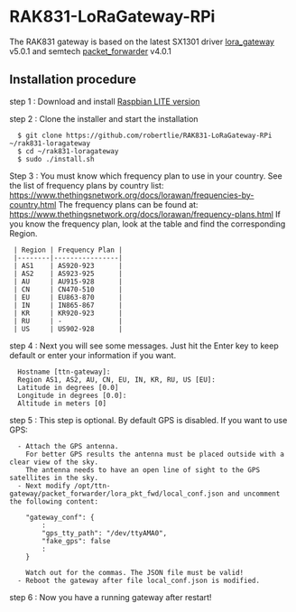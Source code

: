 # RAK831-LoRaGateway-RPi
The RAK831 gateway is based on the latest SX1301 driver [lora_gateway](https://github.com/Lora-net/lora_gateway) v5.0.1 and semtech [packet_forwarder](https://github.com/Lora-net/packet_forwarder) v4.0.1  


##	Installation procedure

step 1 : Download and install [Raspbian LITE version](https://www.raspberrypi.org/downloads/raspbian/)

step 2 : Clone the installer and start the installation

      $ git clone https://github.com/robertlie/RAK831-LoRaGateway-RPi ~/rak831-loragateway
      $ cd ~/rak831-loragateway
      $ sudo ./install.sh

Step 3 : You must know which frequency plan to use in your country.
     See the list of frequency plans by country list:
     https://www.thethingsnetwork.org/docs/lorawan/frequencies-by-country.html
     The frequency plans can be found at: 
     https://www.thethingsnetwork.org/docs/lorawan/frequency-plans.html
     If you know the frequency plan, look at the table and find the corresponding Region.

     | Region | Frequency Plan |
     |--------|----------------|
     | AS1    | AS920-923      |
     | AS2    | AS923-925      |
     | AU     | AU915-928      |
     | CN     | CN470-510      |
     | EU     | EU863-870      |
     | IN     | IN865-867      |
     | KR     | KR920-923      |
     | RU     | -              |
     | US     | US902-928      |

step 4 : Next you will see some messages. Just hit the Enter key to keep default or enter your information if you want.

      Hostname [ttn-gateway]:
      Region AS1, AS2, AU, CN, EU, IN, KR, RU, US [EU]:
      Latitude in degrees [0.0]
      Longitude in degrees [0.0]:
      Altitude in meters [0]

step 5 : This step is optional. By default GPS is disabled. If you want to use GPS:

      - Attach the GPS antenna.
        For better GPS results the antenna must be placed outside with a clear view of the sky.
        The antenna needs to have an open line of sight to the GPS satellites in the sky.
      - Next modify /opt/ttn-gateway/packet_forwarder/lora_pkt_fwd/local_conf.json and uncomment the following content:

        "gateway_conf": {
            :
            "gps_tty_path": "/dev/ttyAMA0",
            "fake_gps": false
            :
        }

        Watch out for the commas. The JSON file must be valid!
      - Reboot the gateway after file local_conf.json is modified.

step 6 : Now you have a running gateway after restart!
